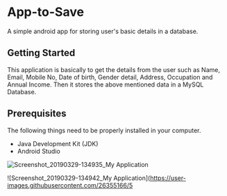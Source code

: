 # App-to-Save
A simple android app for storing user's basic details in a database.
## Getting Started
This application is basically to get the details from the user such as Name, Email, Mobile No, Date of birth, Gender detail, Address, Occupation and Annual Income.
Then it stores the above mentioned data in a MySQL Database.
## Prerequisites
The following things need to be properly installed in your computer.
- Java Development Kit (JDK)
- Android Studio

![Screenshot_20190329-134935_My Application](https://user-images.githubusercontent.com/26355166/55219118-0d7e5d00-522a-11e9-970c-af2f3e145821.jpg)

![Screenshot_20190329-134942_My Application](https://user-images.githubusercontent.com/26355166/5
